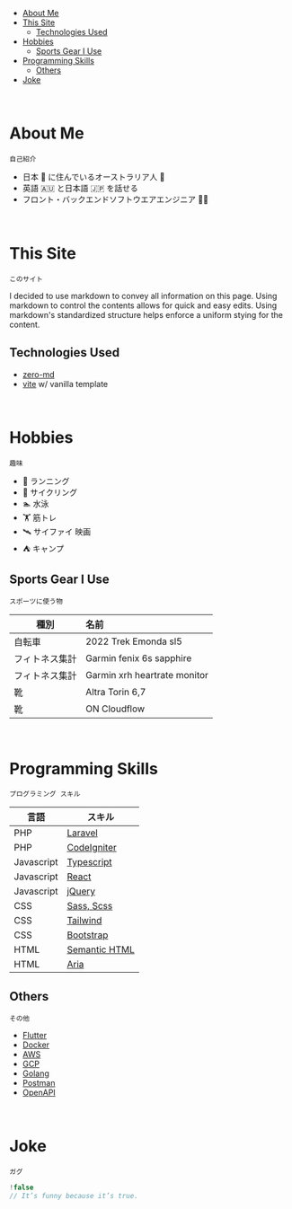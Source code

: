 <!-- TOC -->
* [About Me](#about-me)
* [This Site](#this-site)
  * [Technologies Used](#technologies-used)
* [Hobbies](#hobbies)
  * [Sports Gear I Use](#sports-gear-i-use)
* [Programming Skills](#programming-skills)
  * [Others](#others)
* [Joke](#joke)
<!-- TOC -->

<br>

# About Me

`自己紹介`

- 日本 🎏 に住んでいるオーストラリア人 🦘
- 英語 🇦🇺 と日本語 🇯🇵 を話せる
- フロント・バックエンドソフトウエアエンジニア 👨‍💻

<br>

# This Site

`このサイト`

I decided to use markdown to convey all information on this page. Using markdown to control the contents allows for quick and easy edits. Using markdown's
standardized structure helps enforce a uniform stying for the content.

## Technologies Used

- [zero-md](https://github.com/zerodevx/zero-md)
- [vite](https://vitejs.dev/) w/ vanilla template

<br>

# Hobbies

`趣味`

- 🏃‍ ランニング
- 🚴‍ サイクリング
- 🏊‍ 水泳
- 🏋 筋トレ
- 🛰️ サイファイ 映画
- ⛺️ キャンプ

## Sports Gear I Use

`スポーツに使う物`

| 種別      | 名前                           |
|---------|:-----------------------------|
| 自転車     | 2022 Trek Emonda sl5         |
| フィトネス集計 | Garmin fenix 6s sapphire     |
| フィトネス集計 | Garmin xrh heartrate monitor |
| 靴       | Altra Torin 6,7              |
| 靴       | ON Cloudflow                 |

<br>

# Programming Skills

`プログラミング スキル`

| 言語         | スキル                                                                          |
|------------|------------------------------------------------------------------------------|
| PHP        | [Laravel](https://laravel.com/)                                              |
| PHP        | [CodeIgniter](https://codeigniter.com/)                                      |
| Javascript | [Typescript](https://www.typescriptlang.org/)                                |
| Javascript | [React](https://react.dev/)                                                  |
| Javascript | [jQuery](https://jquery.com/)                                                |
| CSS        | [Sass, Scss](https://sass-lang.com/)                                         |
| CSS        | [Tailwind](https://tailwindcss.com/)                                         |
| CSS        | [Bootstrap](https://getbootstrap.com/)                                       |
| HTML       | [Semantic HTML](https://developer.mozilla.org/en-US/docs/Glossary/semantics) |
| HTML       | [Aria](https://developer.mozilla.org/en-US/docs/Web/Accessibility/ARIA)      |

## Others

`その他`

- [Flutter](https://flutter.dev/)
- [Docker](https://www.docker.com/)
- [AWS](https://aws.amazon.com/)
- [GCP](https://console.cloud.google.com/)
- [Golang](https://go.dev/)
- [Postman](https://www.postman.com/)
- [OpenAPI](https://www.openapis.org/)

<br>

# Joke

`ガグ`

```js
!false
// It’s funny because it’s true.
```